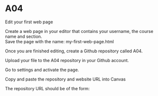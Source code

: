 # A04
Edit your first web page

Create a web page in your editor that contains your username, the course name and section.  
Save the page with the name: my-first-web-page.html

Once you are finished editing, create a Github repository called A04.

Upload your file to the A04 repository in your Github account.

Go to settings and activate the page.

Copy and paste the repository and website URL into Canvas

The repository URL should be of the form: